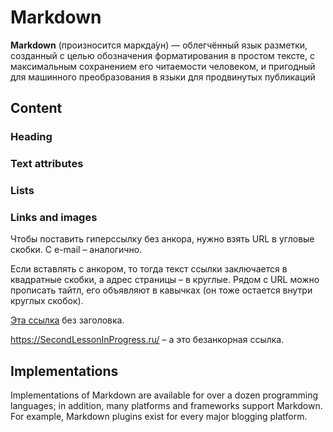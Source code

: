 # Markdown
**Markdown** (произносится маркда́ун) — облегчённый язык разметки, созданный с целью обозначения форматирования в простом тексте, с максимальным сохранением его читаемости человеком, и пригодный для машинного преобразования в языки для продвинутых публикаций
## Content
### Heading
### Text attributes
### Lists
### Links and images
Чтобы поставить гиперссылку без анкора, нужно взять URL в угловые скобки. С e-mail – аналогично.

Если вставлять с анкором, то тогда текст ссылки заключается в квадратные скобки, а адрес страницы – в круглые. Рядом с URL можно прописать тайтл, его объявляют в кавычках (он тоже остается внутри круглых скобок).

[Эта ссылка](http://SecondLessonInProgress.ru/) без заголовка.


<https://SecondLessonInProgress.ru/> – а это безанкорная ссылка.

## Implementations
Implementations of Markdown are available for over a dozen programming languages; in addition, many platforms and frameworks support Markdown. For example, Markdown plugins exist for every major blogging platform.
